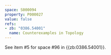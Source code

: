 ```yaml
---
space: S000094
property: P000027
value: false
refs:
- zb: "0386.54001"
  name: Counterexamples in Topology
---
```


See item #5 for space #96 in {{zb:0386.54001}}.
